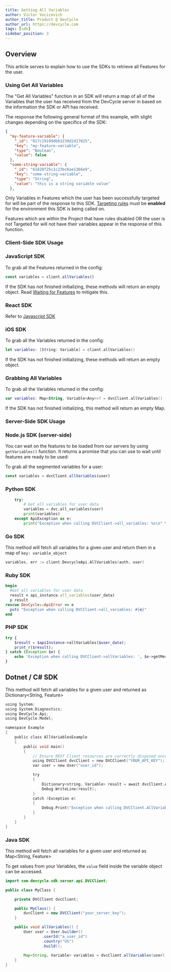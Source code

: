 ```yaml
---
title: Getting All Variables
author: Victor Vucicevich
author_title: Product @ DevCycle
author_url: https://devcycle.com
tags: [sdk]
sidebar_position: 3
---
```


## Overview

This article serves to explain how to use the SDKs to retrieve all Features for the user. 

### Using Get All Variables

The "Get All Variables" function in an SDK will return a map of all of the Variables that the user has received from the DevCycle server in based on the information the SDK or API has received. 

The response the following general format of this example, with slight changes depending on the specifics of the SDK:

```json
{
  "my-feature-variable": {
    "_id": "617c19199db63239d2d17025",
    "key": "my-feature-variable",
    "type": "Boolean",
    "value": false
  },
  "some-string-variable": {
    "_id": "61828f25c1c23bc6ae1366e9",
    "key": "some-string-variable",
    "type": "String",
    "value": "this is a string variable value"
  },
```

Only Variables in Features which the user has been successfully targeted for will be part of the response to this SDK. [Targeting rules](/docs/home/feature-management/features-and-variables/targeting-users) must be **enabled** for the environment this SDK is being called on.  

Features which are within the Project that have rules disabled OR the user is not Targeted for will not have their variables appear in the response of this function. 

### Client-Side SDK Usage

### **JavaScript SDK**

To grab all the Features returned in the config:

```js
const variables = client.allVariables()
```

If the SDK has not finished initializing, these methods will return an empty object. Read [Waiting for Features](/docs/sdk/client-side-sdks/javascript#waiting-for-features) to mitigate this.

### **React SDK**

Refer to [Javascript SDK](#javascript-sdk)

### **iOS SDK**

To grab all the Variables returned in the config:

```swift
let variables: [String: Variable] = client.allVariables()
```

If the SDK has not finished initializing, these methods will return an empty object.

### Grabbing All Variables

To grab all the Variables returned in the config:

```kotlin
var variables: Map<String, Variable<Any>>? = dvcClient.allVariables()
```

If the SDK has not finished initializing, this method will return an empty Map.

### Server-Side SDK Usage

### **Node.js SDK (server-side)**

You can wait on the features to be loaded from our servers by using `getVariables()` function. It returns a promise that you can use to wait until features are ready to be used:

To grab all the segmented variables for a user:

```javascript
const variables = dvcClient.allVariables(user)
```


### **Python SDK**

```python
    try:
        # Get all variables for user data
        variables = dvc.all_variables(user)
        print(variables)
    except ApiException as e:
        print("Exception when calling DVCClient->all_variables: %s\n" % e)
```

### **Go SDK**

This method will fetch all variables for a given user and return them in a map of `key: variable_object`

```go
variables, err := client.DevcycleApi.AllVariables(auth, user)
```

### **Ruby SDK**

```ruby
begin
  #Get all variables for user data
  result = api_instance.all_variables(user_data)
  p result
rescue DevCycle::ApiError => e
  puts "Exception when calling DVCClient->all_variables: #{e}"
end
```

### **PHP SDK**

```php
try {
    $result = $apiInstance->allVariables($user_data);
    print_r($result);
} catch (Exception $e) {
    echo 'Exception when calling DVCClient->allVariables: ', $e->getMessage(), PHP_EOL;
}
```

## **Dotnet / C# SDK**

This method will fetch all variables for a given user and returned as Dictionary&lt;String, Feature&gt;

```c
using System;
using System.Diagnostics;
using DevCycle.Api;
using DevCycle.Model;

namespace Example
{
    public class AllVariablesExample
    {
        public void main()
        {
            // Ensure REST Client resources are correctly disposed once no longer required
            using DVCClient dvcClient = new DVCClient("YOUR_API_KEY");
            var user = new User("user_id"); 

            try
            {
                Dictionary<string, Variable> result = await dvcClient.AllVariablesAsync(user);
                Debug.WriteLine(result);
            }
            catch (Exception e)
            {
                Debug.Print("Exception when calling DVCClient.AllVariablesAsync: " + e.Message );
            }
        }
    }
}
```


### **Java SDK**

This method will fetch all variables for a given user and returned as Map&lt;String, Feature&gt;

To get values from your Variables, the `value` field inside the variable object can be accessed.


```java
import com.devcycle.sdk.server.api.DVCClient;

public class MyClass {

    private DVCClient dvcClient;

    public MyClass() {
        dvcClient = new DVCClient("your_server_key");
    }

    public void allVariables() {
        User user = User.builder()
                .userId("a_user_id")
                .country("US")
                .build();
        
        Map<String, Variable> variables = dvcClient.allVariables(user);
    }
}
```
